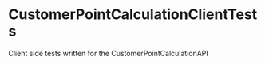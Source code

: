 # CustomerPointCalculationClientTests
Client side tests written for the CustomerPointCalculationAPI
